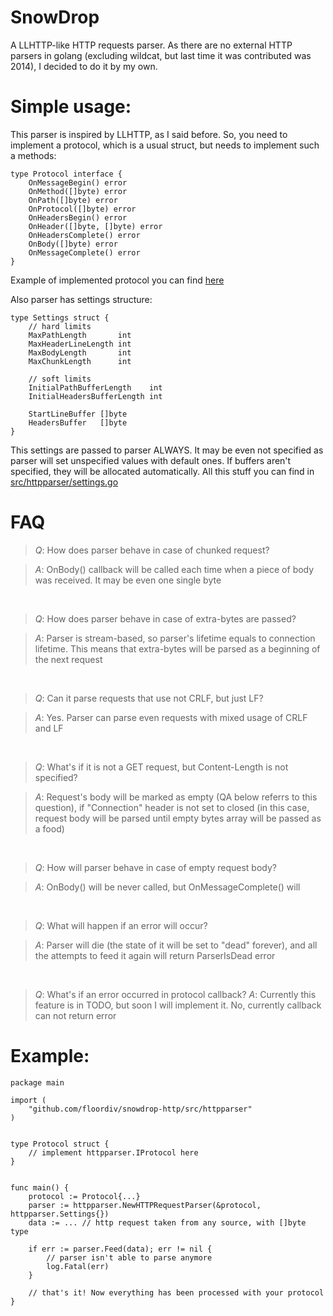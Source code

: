 # SnowDrop
A LLHTTP-like HTTP requests parser. As there are no external HTTP parsers in golang (excluding wildcat, but last time it was contributed was 2014), I decided to do it by my own.

# Simple usage:
This parser is inspired by LLHTTP, as I said before. So, you need to implement a protocol, which is a usual struct, but needs to implement such a methods:

```golang
type Protocol interface {
	OnMessageBegin() error
	OnMethod([]byte) error
	OnPath([]byte) error
	OnProtocol([]byte) error
	OnHeadersBegin() error
	OnHeader([]byte, []byte) error
	OnHeadersComplete() error
	OnBody([]byte) error
	OnMessageComplete() error
}
```

Example of implemented protocol you can find [here](https://github.com/floordiv/snowdrop-http/blob/master/tests/parser_test.go#L12)

Also parser has settings structure:

```golang
type Settings struct {
	// hard limits
	MaxPathLength       int
	MaxHeaderLineLength int
	MaxBodyLength       int
	MaxChunkLength      int

	// soft limits
	InitialPathBufferLength    int
	InitialHeadersBufferLength int

	StartLineBuffer []byte
	HeadersBuffer   []byte
}
```

This settings are passed to parser ALWAYS. It may be even not specified as parser will set unspecified values with default ones. If buffers aren't specified, they will be allocated automatically. All this stuff you can find in [src/httpparser/settings.go](https://github.com/fakefloordiv/snowdrop-http/blob/master/src/httpparser/settings.go)

# FAQ
> *Q*: How does parser behave in case of chunked request?

> *A*: OnBody() callback will be called each time when a piece of body was received. It may be even one single byte

<br>

> *Q*: How does parser behave in case of extra-bytes are passed?

> *A*: Parser is stream-based, so parser's lifetime equals to connection lifetime. This means that extra-bytes will be parsed as a beginning of the next request

<br>

> *Q*: Can it parse requests that use not CRLF, but just LF?

> *A*: Yes. Parser can parse even requests with mixed usage of CRLF and LF

<br>

> *Q*: What's if it is not a GET request, but Content-Length is not specified?

> *A*: Request's body will be marked as empty (QA below referrs to this question), if "Connection" header is not set to closed (in this case, request body will be parsed until empty bytes array will be passed as a food)

<br>

> *Q*: How will parser behave in case of empty request body?

> *A*: OnBody() will be never called, but OnMessageComplete() will

<br>

> *Q*: What will happen if an error will occur?

> *A*: Parser will die (the state of it will be set to "dead" forever), and all the attempts to feed it again will return ParserIsDead error

<br>

> *Q*: What's if an error occurred in protocol callback? 
> *A*: Currently this feature is in TODO, but soon I will implement it. No, currently callback can not return error

# Example:

```golang
package main

import (
	"github.com/floordiv/snowdrop-http/src/httpparser"
)


type Protocol struct {
	// implement httpparser.IProtocol here
}


func main() {
	protocol := Protocol{...}
	parser := httpparser.NewHTTPRequestParser(&protocol, httpparser.Settings{})
	data := ... // http request taken from any source, with []byte type
	
	if err := parser.Feed(data); err != nil {
		// parser isn't able to parse anymore
		log.Fatal(err)
	}
	
	// that's it! Now everything has been processed with your protocol
}
```
